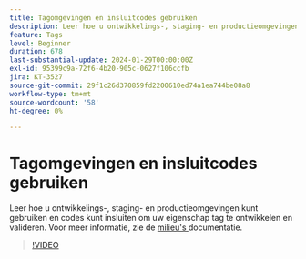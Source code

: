 ```yaml
---
title: Tagomgevingen en insluitcodes gebruiken
description: Leer hoe u ontwikkelings-, staging- en productieomgevingen kunt gebruiken en codes kunt insluiten om uw eigenschap tag te ontwikkelen en valideren.
feature: Tags
level: Beginner
duration: 678
last-substantial-update: 2024-01-29T00:00:00Z
exl-id: 95399c9a-72f6-4b20-905c-0627f106ccfb
jira: KT-3527
source-git-commit: 29f1c26d370859fd2200610ed74a1ea744be08a8
workflow-type: tm+mt
source-wordcount: '58'
ht-degree: 0%

---
```


# Tagomgevingen en insluitcodes gebruiken

Leer hoe u ontwikkelings-, staging- en productieomgevingen kunt gebruiken en codes kunt insluiten om uw eigenschap tag te ontwikkelen en valideren. Voor meer informatie, zie de [ milieu&#39;s ](https://experienceleague.adobe.com/docs/experience-platform/tags/publish/environments/environments.html) documentatie.

>[!VIDEO](https://video.tv.adobe.com/v/28729/?learn=on)
